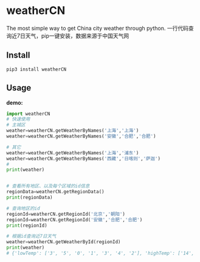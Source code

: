 # weatherCN
The most simple way to get China city weather through python.
一行代码查询近7日天气，pip一键安装，数据来源于中国天气网

Install
---
```shell script
pip3 install weatherCN
```

Usage
---
**demo:**
```python
import weatherCN
# 快速使用
# 主城区
weather=weatherCN.getWeatherByNames('上海','上海')
weather=weatherCN.getWeatherByNames('安徽','合肥','合肥')

# 其它
weather=weatherCN.getWeatherByNames('上海','浦东')
weather=weatherCN.getWeatherByNames('西藏','日喀则','萨迦')
#
print(weather)


# 查看所有地区、以及每个区域的id信息
regionData=weatherCN.getRegionData()
print(regionData)

# 查询地区的id
regionId=weatherCN.getRegionId('北京','朝阳')
regionId=weatherCN.getRegionId('安徽','合肥','合肥')
print(regionId)

# 根据id查询近7日天气
weather=weatherCN.getWeatherById(regionId)
print(weather)
# {'lowTemp': ['3', '5', '0', '1', '3', '4', '2'], 'highTemp': ['14', '15', '10', '9', '14', '17', '18'], 'detail': ['多云', '小雨', '小雨转晴', '晴', '多云转晴', '晴', '晴']}

```
